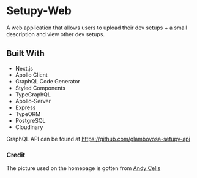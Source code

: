 # Setupy-Web

A web application that allows users to upload their dev setups + a small description and view other dev setups.

## Built With

- Next.js
- Apollo Client
- GraphQL Code Generator
- Styled Components
- TypeGraphQL
- Apollo-Server
- Express
- TypeORM
- PostgreSQL
- Cloudinary

GraphQL API can be found at https://github.com/glamboyosa-setupy-api

### Credit

The picture used on the homepage is gotten from [Andy Celis](https://dribbble.com/shots/4772685-Lift-off)
